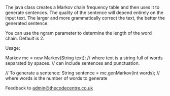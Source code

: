 The java class creates a Markov chain frequency table and then uses it to generate sentences.
The quality of the sentence will depend entirely on the input text. The larger and more
grammatically correct the text, the better the generated sentence.

You can use the ngram parameter to determine the length of the word chain. Default is 2.

Usage: 

Markov mc = new Markov(String text); 	// where text is a string full of words separated by spaces.
										// can include sentences and punctuation.

// To generate a sentence:
String sentence = mc.genMarkov(int words); // where words is the number of words to generate

Feedback to admin@thecodecentre.co.uk

